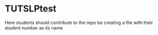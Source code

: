 # TUTSLPtest
Here students should contribute to the repo be creating a file with their student number as its name
